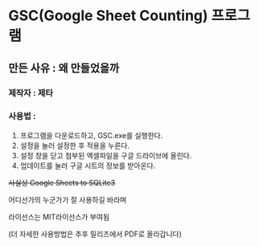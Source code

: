 # GSC(Google Sheet Counting) 프로그램
## 만든 사유 : 왜 만들었을까

### 제작자 : 제타
### 사용법 :

1. 프로그램을 다운로드하고, GSC.exe를 실행한다.
2. 설정을 눌러 설정한 후 적용을 누른다.
3. 설정 창을 닫고 첨부된 엑셀파일을 구글 드라이브에 올린다.
4. 업데이트를 눌러 구글 시트의 정보를 받아온다.

~~사실상 Google Sheets to SQLite3~~

어디선가의 누군가가 잘 사용하길 바라며

라이선스는 MIT라이선스가 부여됨



(더 자세한 사용방법은 추후 릴리즈에서 PDF로 올라갑니다)